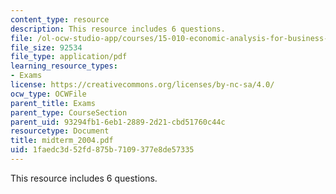 ```yaml
---
content_type: resource
description: This resource includes 6 questions.
file: /ol-ocw-studio-app/courses/15-010-economic-analysis-for-business-decisions-fall-2004/1faedc3d52fd875b7109377e8de57335_midterm_2004.pdf
file_size: 92534
file_type: application/pdf
learning_resource_types:
- Exams
license: https://creativecommons.org/licenses/by-nc-sa/4.0/
ocw_type: OCWFile
parent_title: Exams
parent_type: CourseSection
parent_uid: 93294fb1-6eb1-2889-2d21-cbd51760c44c
resourcetype: Document
title: midterm_2004.pdf
uid: 1faedc3d-52fd-875b-7109-377e8de57335
---
```

This resource includes 6 questions.